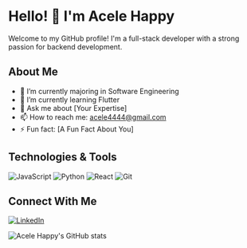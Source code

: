 # Hello! 👋 I'm Acele Happy

Welcome to my GitHub profile! I'm a full-stack developer with a strong passion for backend development.

## About Me
- 🔭 I’m currently majoring in Software Engineering
- 🌱 I’m currently learning Flutter
- 💬 Ask me about [Your Expertise]
- 📫 How to reach me: acele4444@gmail.com
- ⚡ Fun fact: [A Fun Fact About You]

## Technologies & Tools
![JavaScript](https://img.shields.io/badge/-JavaScript-F7DF1E?logo=javascript&logoColor=black)
![Python](https://img.shields.io/badge/-Python-3776AB?logo=python&logoColor=white)
![React](https://img.shields.io/badge/-React-61DAFB?logo=react&logoColor=black)
![Git](https://img.shields.io/badge/-Git-F05032?logo=git&logoColor=white)

## Connect With Me
[![LinkedIn](https://img.shields.io/badge/LinkedIn-blue?logo=linkedin)](linkedin.com/in/acele-happy-b9a7411b5/)

![Acele Happy's GitHub stats](https://github-readme-stats.vercel.app/api?username=acele-happy&show_icons=true&theme=tokyonight)


